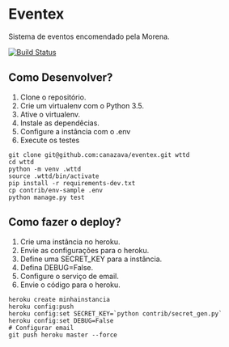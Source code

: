 # Eventex

Sistema de eventos encomendado pela Morena.

[![Build Status](https://travis-ci.org/canazava/wttd.svg?branch=github)](https://travis-ci.org/canazava/wttd)

## Como Desenvolver?

1. Clone o repositório.
2. Crie um virtualenv com o Python 3.5.
3. Ative o virtualenv.
4. Instale as dependêcias.
5. Configure a instância  com o .env
6. Execute os testes

```console
git clone git@github.com:canazava/eventex.git wttd
cd wttd
python -m venv .wttd
source .wttd/bin/activate
pip install -r requirements-dev.txt
cp contrib/env-sample .env
python manage.py test
``` 

## Como fazer o deploy?

1. Crie uma instância no heroku.
2. Envie as configurações para o heroku.
3. Define uma SECRET_KEY para a instância.
4. Defina DEBUG=False.
5. Configure o serviço de email.
6. Envie o código para o heroku.

```console
heroku create minhainstancia
heroku config:push
heroku config:set SECRET_KEY=`python contrib/secret_gen.py`
heroku config:set DEBUG=False
# Configurar email
git push heroku master --force
``` 

